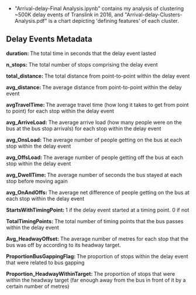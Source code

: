 * "Arrival-delay-Final Analysis.ipynb" contains my analysis of clustering ~500K delay events of Translink in 2016, and "Arrival-delay-Clusters-Analysis.pdf" is a chart depicting 'defining features'
of each cluster.


## Delay Events Metadata
<b> duration: </b>The total time in seconds that the delay event lasted

<b> n_stops: </b>The total number of stops comprising the delay event

<b> total_distance: </b>The total distance from point-to-point within the delay event

<b> avg_distance: </b>The average distance from point-to-point within the delay event

<b> avgTravelTime: </b>The average travel time (how long it takes to get from point to point) for each stop within the delay event

<b> avg_ArriveLoad: </b>The average arrive load (how many people were on the bus at the bus stop arrivals) for each stop within the 
delay event

<b> avg_OnsLoad: </b>The average number of people getting on the bus at each stop within the delay event

<b> avg_OffsLoad: </b>The average number of people getting off the bus at each stop within the delay event

<b> avg_DwellTime: </b>The average number of seconds the bus stayed at each stop before moving again

<b> avg_OnAndOffs: </b>The average net difference of people getting on the bus at each stop within the delay event

<b> StartsWithTimingPoint: </b>1 if the delay event started at a timing point. 0 if not

<b> TotalTimingPoints: </b>The total number of timing points that the bus passes within the delay event

<b> Avg_HeadwayOffset: </b>The average number of metres for each stop that the bus was off by according to its headway target.

<b> ProportionBusGappingFlag: </b>The proportion of stops within the delay event that were related to bus gapping

<b> Proportion_HeadwayWithinTarget: </b>The proportion of stops that were within the headway target (far enough away from the bus in front of it by a certain number of metres)
